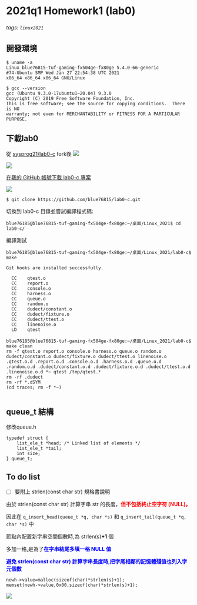 # 2021q1 Homework1 (lab0)
###### tags: `linux2021`
<style>
.blue {
  color: blue; 
}
.red {
  color: red;
}
</style>
## 開發環境

```
$ uname -a
Linux blue76815-tuf-gaming-fx504ge-fx80ge 5.4.0-66-generic 
#74-Ubuntu SMP Wed Jan 27 22:54:38 UTC 2021 
x86_64 x86_64 x86_64 GNU/Linux

$ gcc --version
gcc (Ubuntu 9.3.0-17ubuntu1~20.04) 9.3.0 
Copyright (C) 2019 Free Software Foundation, Inc.
This is free software; see the source for copying conditions.  There is NO
warranty; not even for MERCHANTABILITY or FITNESS FOR A PARTICULAR PURPOSE.
```

## 下載lab0
從 [sysprog21/lab0-c](https://github.com/sysprog21/lab0-c/network/members) fork後
![](https://i.imgur.com/Dppt3gB.png)

![](https://i.imgur.com/DAQe6fI.png)

[在我的 GitHub 帳號下載 lab0-c 專案](https://github.com/blue76815/lab0-c)

![](https://i.imgur.com/jteSU9L.png)

`$ git clone https://github.com/blue76815/lab0-c.git`

切換到 lab0-c 目錄並嘗試編譯程式碼:

```
blue76185@blue76815-tuf-gaming-fx504ge-fx80ge:~/桌面/Linux_2021$ cd lab0-c/
```
編譯測試

```
blue76185@blue76815-tuf-gaming-fx504ge-fx80ge:~/桌面/Linux_2021/lab0-c$ make

Git hooks are installed successfully.

  CC	qtest.o
  CC	report.o
  CC	console.o
  CC	harness.o
  CC	queue.o
  CC	random.o
  CC	dudect/constant.o
  CC	dudect/fixture.o
  CC	dudect/ttest.o
  CC	linenoise.o
  LD	qtest
  
blue76185@blue76815-tuf-gaming-fx504ge-fx80ge:~/桌面/Linux_2021/lab0-c$ make clean
rm -f qtest.o report.o console.o harness.o queue.o random.o dudect/constant.o dudect/fixture.o dudect/ttest.o linenoise.o .qtest.o.d .report.o.d .console.o.d .harness.o.d .queue.o.d .random.o.d .dudect/constant.o.d .dudect/fixture.o.d .dudect/ttest.o.d .linenoise.o.d *~ qtest /tmp/qtest.*
rm -rf .dudect
rm -rf *.dSYM
(cd traces; rm -f *~)
  
```
## queue_t 結構
修改queue.h

```
typedef struct {
    list_ele_t *head; /* Linked list of elements */
    list_ele_t *tail;
    int size;    
} queue_t;
```
## To do list
 - [ ] 要附上 strlen(const char str) 規格書說明

由於 strlen(const char str) 計算字串 str 的長度，<span class="red">**但不包括終止空字符 (NULL)。**</span>


因此在 `q_insert_head(queue_t *q, char *s)`
和 `q_insert_tail(queue_t *q, char *s)` 中

節點內配置新字串空間個數時,為 strlen(s)**+1** 個

多加一格,是為了<span class="blue">**在字串結尾多填一格 NULL 值**</span>

<span class="blue">**避免 strlen(const char str) 計算字串長度時,把字尾相鄰的記憶體殘值也列入字元個數**</span>
```
newh->value=malloc(sizeof(char)*strlen(s)+1);
memset(newh->value,0x00,sizeof(char)*strlen(s)+1);
```
![](https://i.imgur.com/QP6vHbN.png)


